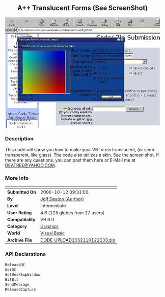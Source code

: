 ﻿<div align="center">

## A\+\+ Translucent Forms \(See ScreenShot\)

<img src="PIC20001012164196384.jpg">
</div>

### Description

This code will show you how to make your VB forms translucent, (or semi-transparent, like glass). The code also utilizes a skin. See the screen shot. If there are any questions, you can post them here or E-Mail me at DEATREE@YAHOO.COM.
 
### More Info
 


<span>             |<span>
---                |---
**Submitted On**   |2000-10-12 09:31:00
**By**             |[Jeff Deaton \(Aurthor\)](https://github.com/Planet-Source-Code/PSCIndex/blob/master/ByAuthor/jeff-deaton-aurthor.md)
**Level**          |Intermediate
**User Rating**    |4.6 (125 globes from 27 users)
**Compatibility**  |VB 6\.0
**Category**       |[Graphics](https://github.com/Planet-Source-Code/PSCIndex/blob/master/ByCategory/graphics__1-46.md)
**World**          |[Visual Basic](https://github.com/Planet-Source-Code/PSCIndex/blob/master/ByWorld/visual-basic.md)
**Archive File**   |[CODE\_UPLOAD1062110122000\.zip](https://github.com/Planet-Source-Code/jeff-deaton-aurthor-a-translucent-forms-see-screenshot__1-12028/archive/master.zip)

### API Declarations

```
ReleaseDC
GetDC
GetDesktopWindow
BitBlt
SendMessage
ReleaseCapture
```





